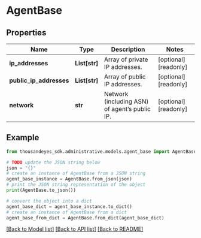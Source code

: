 # AgentBase


## Properties

Name | Type | Description | Notes
------------ | ------------- | ------------- | -------------
**ip_addresses** | **List[str]** | Array of private IP addresses. | [optional] [readonly] 
**public_ip_addresses** | **List[str]** | Array of public IP addresses. | [optional] [readonly] 
**network** | **str** | Network (including ASN) of agent’s public IP. | [optional] [readonly] 

## Example

```python
from thousandeyes_sdk.administrative.models.agent_base import AgentBase

# TODO update the JSON string below
json = "{}"
# create an instance of AgentBase from a JSON string
agent_base_instance = AgentBase.from_json(json)
# print the JSON string representation of the object
print(AgentBase.to_json())

# convert the object into a dict
agent_base_dict = agent_base_instance.to_dict()
# create an instance of AgentBase from a dict
agent_base_from_dict = AgentBase.from_dict(agent_base_dict)
```
[[Back to Model list]](../README.md#documentation-for-models) [[Back to API list]](../README.md#documentation-for-api-endpoints) [[Back to README]](../README.md)


